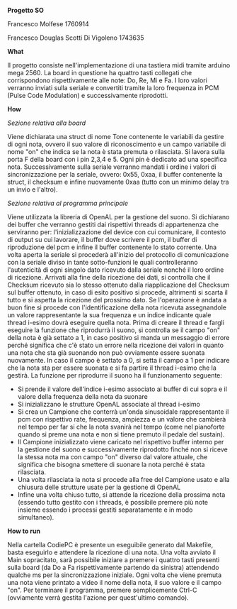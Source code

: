 **Progetto SO** 

Francesco Molfese 1760914

Francesco Douglas Scotti Di Vigoleno 1743635

**What** 

Il progetto consiste nell'implementazione di una tastiera midi tramite arduino mega 2560.
La board in questione ha quattro tasti collegati che corrispondono rispettivamente alle note: Do, Re, Mi e Fa. I loro valori verranno inviati sulla seriale e convertiti tramite la loro frequenza in PCM (Pulse Code Modulation) e successivamente riprodotti.

**How**

*Sezione relativa alla board* 

Viene dichiarata una struct di nome Tone contenente le variabili da gestire di ogni nota, ovvero il suo valore di riconoscimento e un campo variabile di nome "on" che indica se la nota è stata premuta o rilasciata.
Si lavora sulla porta F della board con i pin 2,3,4 e 5. Ogni pin è dedicato ad una specifica nota.
Successivamente sulla seriale verranno mandati i ordine i valori di sincronizzazione per la seriale, ovvero: 0x55, 0xaa,  il buffer contenente la struct, il checksum e infine nuovamente 0xaa (tutto con un minimo delay tra un invio e l'altro).

*Sezione relativa al programma principale*

Viene utilizzata la libreria di OpenAL per la gestione del suono.
Si dichiarano dei buffer che verranno gestiti dai rispettivi threads di appartenenza che serviranno per: l'inizializzazione del device con cui comunicare,  il contesto di output su cui lavorare, il buffer dove scrivere il pcm, il buffer di riproduzione del pcm e infine il buffer contenente lo stato corrente.
Una volta aperta la seriale si procederà all'inizio del protocollo di comunicazione con la seriale diviso in tante sotto-funzioni le quali controlleranno l'autenticità di ogni singolo dato ricevuto dalla seriale nonché il loro ordine di ricezione.
Arrivati alla fine della ricezione dei dati, si controlla che il Checksum ricevuto sia lo stesso ottenuto dalla riapplicazione del Checksum sul buffer ottenuto, in caso di esito positivo si procede, altrimenti si scarta il tutto e si aspetta la ricezione del prossimo dato.
Se l'operazione è andata a buon fine si procede con l'identificazione della nota ricevuta assegnandole un valore rappresentante la sua frequenza e un indice indicante quale thread i-esimo dovrà eseguire quella nota.
Prima di creare il thread e fargli eseguire la funzione che riprodurrà il suono, si controlla se il campo "on" della nota è già settato a 1, in caso positivo si manda un messaggio di errore perché significa che c'è stato un errore nella ricezione dei valori in quanto una nota che sta già suonando non può ovviamente essere suonata nuovamente.
In caso il campo è settato a 0, si setta il campo a 1 per indicare che la nota sta per essere suonata e si fa partire il thread i-esimo che la gestirà. 
La funzione per riprodurre il suono ha il funzionamento seguente:

- Si prende il valore dell'indice i-esimo associato ai buffer di cui sopra e il valore della frequenza della nota da suonare
- Si inizializzano le strutture OpenAL associate al thread i-esimo
- Si crea un Campione che conterrà un'onda sinusoidale rappresentante il pcm con rispettivo rate, frequenza, ampiezza e un valore che cambierà nel tempo per far si che la nota svanirà nel tempo (come nel pianoforte quando si preme una nota e non si tiene premuto il pedale del sustain).
- Il Campione inizializzato viene caricato nel rispettivo buffer interno per la gestione del suono e successivamente riprodotto finché non si riceve la stessa nota ma con campo "on" diverso dal valore attuale, che significa che bisogna smettere di suonare la nota perché è stata rilasciata.
- Una volta rilasciata la nota si procede alla free del Campione usato e alla chiusura delle strutture usate per la gestione di OpenAL
- Infine una volta chiuso tutto, si attende la ricezione della prossima nota (essendo tutto gestito con i threads, è possibile premere più note insieme essendo i processi gestiti separatamente e in modo simultaneo).

**How to run**

Nella cartella CodiePC è presente un eseguibile generato dal Makefile, basta eseguirlo e attendere la ricezione di una nota.
Una volta avviato il Main sopracitato, sarà possibile iniziare a premere i quattro tasti presenti sulla board (da Do a Fa rispettivamente partendo da sinistra) attendendo qualche ms per la sincronizzazione iniziale.
Ogni volta che viene premuta una nota viene printato a video il nome della nota, il suo valore e il campo "on".
Per terminare il programma, premere semplicemente Ctrl-C (ovviamente verrà gestita l'azione per quest'ultimo comando). 